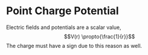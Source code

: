 # Point Charge Potential
Electric fields and potentials are a scalar value, $$V(r) \propto{\frac{1}{r}}$$
The charge must have a sign due to this reason as well. 